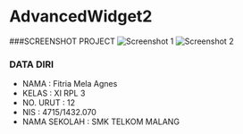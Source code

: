 # AdvancedWidget2
###SCREENSHOT PROJECT
![Screenshot 1](http://s18.postimg.org/8hsk77tdh/Whats_App_Image_2016_09_25_at_22_59_27_2.jpg)
![Screenshot 2](http://s18.postimg.org/kxtvepc39/Whats_App_Image_2016_09_25_at_22_59_27_4.jpg)
<br>

### DATA DIRI
- NAMA : Fitria Mela Agnes
- KELAS : XI RPL 3
- NO. URUT : 12
- NIS : 4715/1432.070
- NAMA SEKOLAH : SMK TELKOM MALANG
